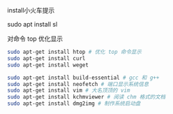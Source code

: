 
install小火车提示

sudo apt install sl

对命令 top 优化显示


```bash
sudo apt-get install htop # 优化 top 命令显示
sudo apt-get install curl 
sudo apt-get install weget

sudo apt-get install build-essential # gcc 和 g++
sudo apt-get install neofetch # 端口显示系统信息
sudo apt-get install vim # 大名顶顶的 vim
sudo apt-get install kchmviewer # 阅读 chm 格式的文档 
sudo apt-get install dmg2img # 制作系统启动盘
```